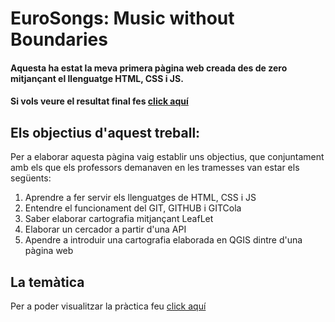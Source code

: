# EuroSongs: Music without Boundaries
#### Aquesta ha estat la meva primera pàgina web creada des de zero mitjançant el llenguatge HTML, CSS i JS.
#### Si vols veure el resultat final fes [click aquí](https://markmolne.github.io/EuroMusic/index.html)


## Els objectius d'aquest treball:
Per a elaborar aquesta pàgina vaig establir uns objectius, que conjuntament amb els que els professors demanaven en les tramesses van estar els següents:
  1. Aprendre a fer servir els llenguatges de HTML, CSS i JS
  2. Entendre el funcionament del GIT, GITHUB i GITCola
  3. Saber elaborar cartografia mitjançant LeafLet
  4. Elaborar un cercador a partir d'una API
  5. Apendre a introduir una cartografia elaborada en QGIS dintre d'una pàgina web

## La temàtica
Per a poder visualitzar la pràctica feu [click aquí](https://markmolne.github.io/exercici-1/)
